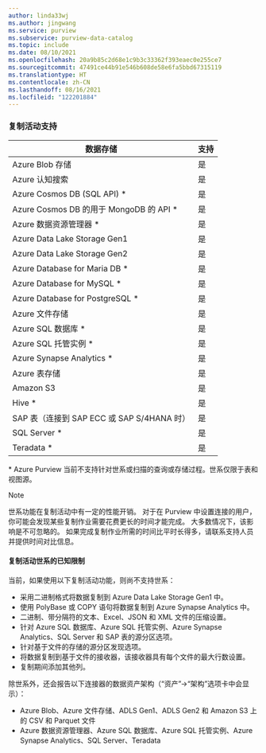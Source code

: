 ```yaml
---
author: linda33wj
ms.author: jingwang
ms.service: purview
ms.subservice: purview-data-catalog
ms.topic: include
ms.date: 08/10/2021
ms.openlocfilehash: 20a9b85c2d68e1c9b3c33362f393eaec0e255ce7
ms.sourcegitcommit: 47491ce44b91e546b608de58e6fa5bbd67315119
ms.translationtype: HT
ms.contentlocale: zh-CN
ms.lasthandoff: 08/16/2021
ms.locfileid: "122201884"
---
```

### <a name="copy-activity-support"></a>复制活动支持

| 数据存储 | 支持 | 
| ------------------- | ------------------- | 
| Azure Blob 存储 | 是 |
| Azure 认知搜索 | 是 | 
| Azure Cosmos DB (SQL API) \* | 是 | 
| Azure Cosmos DB 的用于 MongoDB 的 API \* | 是 |
| Azure 数据资源管理器 \* | 是 | 
| Azure Data Lake Storage Gen1 | 是 | 
| Azure Data Lake Storage Gen2 | 是 | 
| Azure Database for Maria DB \* | 是 | 
| Azure Database for MySQL \* | 是 | 
| Azure Database for PostgreSQL \* | 是 |
| Azure 文件存储 | 是 | 
| Azure SQL 数据库 \* | 是 | 
| Azure SQL 托管实例 \* | 是 | 
| Azure Synapse Analytics \* | 是 | 
| Azure 表存储 | 是 |
| Amazon S3 | 是 | 
| Hive \* | 是 | 
| SAP 表（连接到 SAP ECC 或 SAP S/4HANA 时） | 是 |
| SQL Server \* | 是 | 
| Teradata \* | 是 |

\* Azure Purview 当前不支持针对世系或扫描的查询或存储过程。世系仅限于表和视图源。

> [!Note]
> 世系功能在复制活动中有一定的性能开销。 对于在 Purview 中设置连接的用户，你可能会发现某些复制作业需要花费更长的时间才能完成。 大多数情况下，该影响是不可忽略的。 如果完成复制作业所需的时间比平时长得多，请联系支持人员并提供时间对比信息。

#### <a name="known-limitations-on-copy-activity-lineage"></a>复制活动世系的已知限制

当前，如果使用以下复制活动功能，则尚不支持世系：

- 采用二进制格式将数据复制到 Azure Data Lake Storage Gen1 中。
- 使用 PolyBase 或 COPY 语句将数据复制到 Azure Synapse Analytics 中。
- 二进制、带分隔符的文本、Excel、JSON 和 XML 文件的压缩设置。
- 针对 Azure SQL 数据库、Azure SQL 托管实例、Azure Synapse Analytics、SQL Server 和 SAP 表的源分区选项。
- 针对基于文件的存储的源分区发现选项。
- 将数据复制到基于文件的接收器，该接收器具有每个文件的最大行数设置。
- 复制期间添加其他列。

除世系外，还会报告以下连接器的数据资产架构（“资产”->“架构”选项卡中会显示）：

- Azure Blob、Azure 文件存储、ADLS Gen1、ADLS Gen2 和 Amazon S3 上的 CSV 和 Parquet 文件
- Azure 数据资源管理器、Azure SQL 数据库、Azure SQL 托管实例、Azure Synapse Analytics、SQL Server、Teradata
